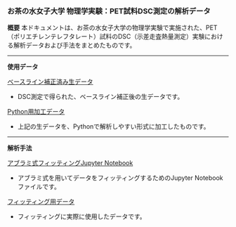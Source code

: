 ### **お茶の水女子大学 物理学実験：PET試料DSC測定の解析データ**

**概要**
本ドキュメントは、お茶の水女子大学の物理学実験で実施された、PET（ポリエチレンテレフタレート）試料のDSC（示差走査熱量測定）実験における解析データおよび手法をまとめたものです。

---

**使用データ**

[ベースライン補正済み生データ](https://github.com/kyoka1013/-DSC-/blob/main/2025-06-30%20PET%20DSC-60%EF%BD%9E%E8%A3%9C%E6%AD%A3.csv)
  * DSC測定で得られた、ベースライン補正後の生データです。

    
[Python用加工データ](https://github.com/kyoka1013/-DSC-/blob/main/PET2.csv)
  * 上記の生データを、Pythonで解析しやすい形式に加工したものです。

---

**解析手法**

[アブラミ式フィッティングJupyter Notebook](https://github.com/kyoka1013/-DSC-/blob/main/ana.ipynb)
  * アブラミ式を用いてデータをフィッティングするためのJupyter Notebookファイルです。

    
[フィッティング用データ](https://github.com/kyoka1013/-DSC-/blob/main/df_trimmed_output.csv)
  * フィッティングに実際に使用したデータです。
